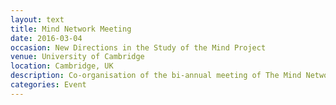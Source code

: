 ```yaml
---
layout: text
title: Mind Network Meeting
date: 2016-03-04
occasion: New Directions in the Study of the Mind Project
venue: University of Cambridge
location: Cambridge, UK
description: Co-organisation of the bi-annual meeting of The Mind Network, a community of UK researchers in philosophy of mind and cognitive science. 
categories: Event
---
```




